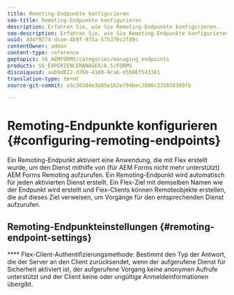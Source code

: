 ```yaml
---
title: Remoting-Endpunkte konfigurieren
seo-title: Remoting-Endpunkte konfigurieren
description: Erfahren Sie, wie Sie Remoting-Endpunkte konfigurieren.
seo-description: Erfahren Sie, wie Sie Remoting-Endpunkte konfigurieren.
uuid: 4d4f9274-dcae-4b9f-975a-575376c2f89c
contentOwner: admin
content-type: reference
geptopics: SG_AEMFORMS/categories/managing_endpoints
products: SG_EXPERIENCEMANAGER/6.5/FORMS
discoiquuid: aab9d622-d76b-4100-9ca6-e5b86f543381
translation-type: tm+mt
source-git-commit: a3c303d4e3a85e1b2e794bec2006c335056309fb

---
```



# Remoting-Endpunkte konfigurieren {#configuring-remoting-endpoints}

Ein Remoting-Endpunkt aktiviert eine Anwendung, die mit Flex erstellt wurde, um den Dienst mithilfe von (für AEM Forms nicht mehr unterstützt) AEM Forms Remoting aufzurufen. Ein Remoting-Endpunkt wird automatisch für jeden aktivierten Dienst erstellt. Ein Flex-Ziel mit demselben Namen wie der Endpunkt wird erstellt und Flex-Clients können Remoteobjekte erstellen, die auf dieses Ziel verweisen, um Vorgänge für den entsprechenden Dienst aufzurufen.

## Remoting-Endpunkteinstellungen {#remoting-endpoint-settings}

**** Flex-Client-Authentifizierungsmethode: Bestimmt den Typ der Antwort, die der Server an den Client zurücksendet, wenn der aufgerufene Dienst für Sicherheit aktiviert ist, der aufgerufene Vorgang keine anonymen Aufrufe unterstützt und der Client keine oder ungültige Anmeldeinformationen übergibt.
